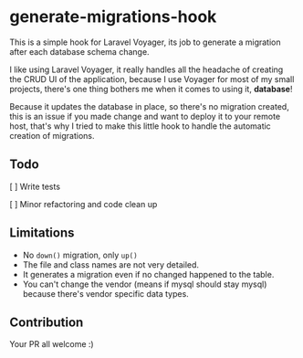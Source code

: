 # generate-migrations-hook

This is a simple hook for Laravel Voyager, its job to generate a migration after each database schema change.

I like using Laravel Voyager, it really handles all the headache of creating the CRUD UI of the application,
because I use Voyager for most of my small projects, there's one thing bothers me when it comes to using it, **database**!

Because it updates the database in place, so there's no migration created, this is an issue if you made change and want to deploy it to your remote host, that's why I tried to make this little hook to handle the automatic creation of migrations.

## Todo
[ ] Write tests

[ ] Minor refactoring and code clean up

## Limitations
- No `down()` migration, only `up()`
- The file and class names are not very detailed.
- It generates a migration even if no changed happened to the table.
- You can't change the vendor (means if mysql should stay mysql) because there's vendor specific data types.

## Contribution

Your PR all welcome :)
